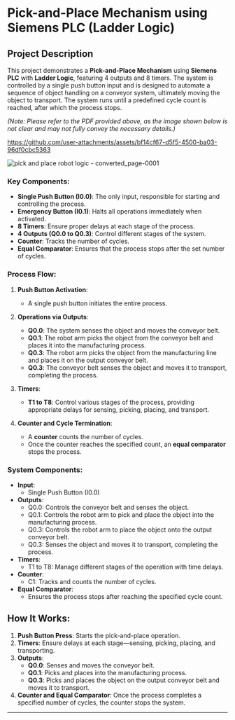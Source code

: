 # Pick-and-Place Mechanism using Siemens PLC (Ladder Logic)
 
## Project Description

This project demonstrates a **Pick-and-Place Mechanism** using **Siemens PLC** with **Ladder Logic**, featuring 4 outputs and 8 timers. The system is controlled by a single push button input and is designed to automate a sequence of object handling on a conveyor system, ultimately moving the object to transport. The system runs until a predefined cycle count is reached, after which the process stops.

*(Note: Please refer to the PDF provided above, as the image shown below is not clear and may not fully convey the necessary details.)*

https://github.com/user-attachments/assets/bf14cf67-d5f5-4500-ba03-96df0cbc5363

![pick and place robot logic - converted_page-0001](https://github.com/user-attachments/assets/49e42776-747d-4755-bf2c-da4a28e68670)


### Key Components:
- **Single Push Button (I0.0)**: The only input, responsible for starting and controlling the process. 
- **Emergency Button (I0.1)**: Halts all operations immediately when activated.
- **8 Timers**: Ensure proper delays at each stage of the process.
- **4 Outputs (Q0.0 to Q0.3)**: Control different stages of the system.
- **Counter**: Tracks the number of cycles.
- **Equal Comparator**: Ensures that the process stops after the set number of cycles.

### Process Flow:

1. **Push Button Activation**:
   - A single push button initiates the entire process.

2. **Operations via Outputs**:
   - **Q0.0**: The system senses the object and moves the conveyor belt.
   - **Q0.1**: The robot arm picks the object from the conveyor belt and places it into the manufacturing process.
   - **Q0.3**: The robot arm picks the object from the manufacturing line and places it on the output conveyor belt.
   - **Q0.3**: The conveyor belt senses the object and moves it to transport, completing the process.

3. **Timers**:
   - **T1 to T8**: Control various stages of the process, providing appropriate delays for sensing, picking, placing, and transport.

4. **Counter and Cycle Termination**:
   - A **counter** counts the number of cycles.
   - Once the counter reaches the specified count, an **equal comparator** stops the process.

### System Components:
- **Input**:
   - Single Push Button (I0.0)
- **Outputs**:
   - Q0.0: Controls the conveyor belt and senses the object.
   - Q0.1: Controls the robot arm to pick and place the object into the manufacturing process.
   - Q0.3: Controls the robot arm to place the object onto the output conveyor belt.
   - Q0.3: Senses the object and moves it to transport, completing the process.
- **Timers**:
   - T1 to T8: Manage different stages of the operation with time delays.
- **Counter**:
   - C1: Tracks and counts the number of cycles.
- **Equal Comparator**:
   - Ensures the process stops after reaching the specified cycle count.

## How It Works:

1. **Push Button Press**: Starts the pick-and-place operation.
2. **Timers**: Ensure delays at each stage—sensing, picking, placing, and transporting.
3. **Outputs**:
   - **Q0.0**: Senses and moves the conveyor belt.
   - **Q0.1**: Picks and places into the manufacturing process.
   - **Q0.3**: Picks and places the object on the output conveyor belt and moves it to transport.
4. **Counter and Equal Comparator**: Once the process completes a specified number of cycles, the counter stops the system.

---
